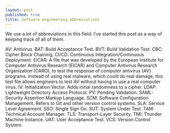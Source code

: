 ```yaml
---
layout: post
published: true
title: Software engineering abbreviations
---
```

We use a lot of abbreviations in this field. I’ve started this post as a way of keeping track of all of them.

AV: Antivirus.
BAT: Build Acceptance Test.
BVT: Build Validation Test.
CBC: Cipher Block Chaining.
CI/CD: Continuous Integration/Continuous Deployment.
EICAR: A file that was developed by the European Institute for Computer Antivirus Research (EICAR) and Computer Antivirus Research Organization (CARO), to test the response of computer antivirus (AV) programs. Instead of using real malware, which could do real damage, this test file allows engineers to test AV without having to use a real computer virus.
IV: Initialization Vector. Adds initial randomness to a cipher.
LDAP: Lightweight Directory Access Protocol.
PV: Pending Validation.
SAML: Security Assertion Markup Language.
SCM: Software Configuration Management. Refers to Git and other version control systems.
SLA: Service Level Agreement.
SSO: Single Sign On.
SUT: System Under Test.
TAM: Technical Account Manager.
TLS: Transport-Layer Security.
TMI: Thunder Machine Instance.
UAT: User Acceptance Test.
VCS: Version Control System.
